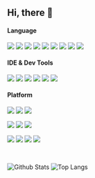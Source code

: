 ## Hi, there 👋


#### Language
[![](https://img.shields.io/badge/Java-ED8B00?style=flat-square&logo=java&logoColor=ffffff)](https://openjdk.org/)
[![](https://img.shields.io/badge/Go-00ADD8?style=flat-square&logo=go&logoColor=ffffff)](https://go.dev/)
[![](https://img.shields.io/badge/JavaScript-F7DF1E?style=flat-square&logo=javascript&logoColor=ffffff)](https://www.javascript.com/)
[![](https://img.shields.io/badge/C%23-239120?style=flat-square&logo=c-sharp&logoColor=ffffff)](https://learn.microsoft.com/en-us/dotnet/csharp/)
[![](https://img.shields.io/badge/Typescript-007ACC?style=flat-square&logo=TypeScript&logoColor=ffffff)](https://www.typescriptlang.org/)
[![](https://img.shields.io/badge/-CSS3-1572B6?style=flat-square&logo=css3&logoColor=white)](https://www.w3.org/Style/CSS/)
[![](https://img.shields.io/badge/-Python3-3776AB?style=flat-square&logo=python&logoColor=ffffff)](https://www.python.org/)
[![](https://img.shields.io/badge/-HTML5-E34F26?style=flat-square&logo=html5&logoColor=white)](https://html.spec.whatwg.org/)
[![](https://img.shields.io/badge/-Node.js-43853d?style=flat-square&logo=node.js&logoColor=ffffff)](https://nodejs.org/)

#### IDE & Dev Tools
[![](https://img.shields.io/badge/IDE-Visual%20Studio%20Code-007ACC?style=flat-square&logo=Visual-Studio-Code&logoColor=ffffff)](https://code.visualstudio.com/)
[![](https://img.shields.io/badge/IDE-IDEA-8076d3?style=flat-square&logo=intellijidea)](https://www.jetbrains.com/idea/)
[![](https://img.shields.io/badge/-Git-f05032?style=flat-square&logo=git&logoColor=white)](https://git-scm.com/)
[![](https://img.shields.io/badge/-Docker-2496ED?style=flat-square&logo=docker&logoColor=ffffff)](https://www.docker.com/)
[![](https://img.shields.io/badge/-NPM-cb3837?style=flat-square&logo=npm&logoColor=white)](https://npmjs.com/)
[![](https://img.shields.io/badge/-Nginx-269539?style=flat-square&logo=nginx&logoColor=ffffff)](https://nginx.org/)

#### Platform
[![](https://img.shields.io/badge/Windows-10-2376bc?style=flat-square&logo=windows&logoColor=ffffff)](https://www.microsoft.com/windows/get-windows-10)
[![](https://img.shields.io/badge/Ubuntu-20.04-E95420?style=flat-square&logo=ubuntu&logoColor=ffffff)](https://ubuntu.com/)
[![](https://img.shields.io/badge/-Linux-fcc624?style=flat-square&logo=linux&logoColor=white)](https://www.linuxfoundation.org/)

![](https://img.shields.io/badge/EYHN%20❤️-FFF?style=flat-square)
![](https://img.shields.io/badge/Rust-E34F26?style=flat-square&logo=Rust&logoColor=ffffff)
![](https://img.shields.io/badge/.NET-512BD4?style=flat-square&logo=C-Sharp&logoColor=ffffff)

![](https://img.shields.io/badge/Creating%20with-FFF?style=flat-square)
[![](https://img.shields.io/badge/Blender-F5792A?style=flat-square&logo=blender&logoColor=ffffff)](https://www.blender.org/)
[![](https://img.shields.io/badge/Figma-F24E1E?style=flat-square&logo=Figma&logoColor=ffffff)](https://www.figma.com/)
![](https://img.shields.io/badge/Adobe%20Photoshop-31A8FF?style=flat-square&logo=Adobe-Photoshop&logoColor=ffffff)



<br/>

![Github Stats](https://github-readme-stats.vercel.app/api?username=naisev&show_icons=true&theme=tokyonight)
![Top Langs](https://github-readme-stats.vercel.app/api/top-langs/?username=naisev&layout=compact)